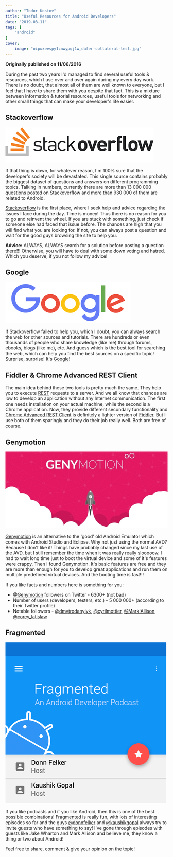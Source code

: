 ```yaml
---
author: "Todor Kostov"
title: "Useful Resources for Android Developers"
date: "2019-03-11"
tags: [
    "android"
]
cover:
    image: "oipwxeespy1cnwypqj1w_dufer-collateral-test.jpg"
---
```



**Originally published on 11/06/2016**

During the past two years I'd managed to find several useful tools & resources, which I use over and over again during my every day work. There is no doubt, that almost all of them are well known to everyone, but I feel that I have to share them with you despite that fact. This is a mixture between information & tutorial resources, useful tools for networking and other small things that can make your developer's life easier.

## Stackoverflow

![](/stackoverflow.png)

If that thing is down, for whatever reason, I'm 100% sure that the developer's society will be devastated. This single source contains probably the biggest dataset of questions and answers on different programming topics. Talking in numbers, currently there are more than 13 000 000 questions posted on Stackoverflow and more than 930 000 of them are related to Android.


[Stackoverflow](https://stackoverflow.com/) is the first place, where I seek help and advice regarding the issues I face during the day. Time is money! Thus there is no reason for you to go and reinvent the wheel. If you are stuck with something, just check if someone else had faced that issue before. The chances are high that you will find what you are looking for. If not, you can always post a question and wait for the good guys browsing the site to help you.


**Advice:** ALWAYS, ALWAYS search for a solution before posting a question there!!! Otherwise, you will have to deal with some down voting and hatred. Which you deserve, if you not follow my advice!

## Google

![](/google.png)

If Stackoverflow failed to help you, which I doubt, you can always search the web for other sources and tutorials. There are hundreds or even thousands of people who share knowledge (like me) through forums, ebooks, blogs (like me), etc. And guess which is the best tool for searching the web, which can help you find the best sources on a specific topic! Surprise, surprise! It's [Google](https://google.com/)!

## Fiddler & Chrome Advanced REST Client

The main idea behind these two tools is pretty much the same. They help you to execute [REST](https://en.wikipedia.org/wiki/Representational_state_transfer) requests to a server. And we all know that chances are low to develop an application without any Internet communication. The first one needs installation on your actual machine, while the second is a Chrome application. Now, they provide different secondary functionality and [Chrome Advanced REST Client](https://chrome.google.com/webstore/detail/advanced-rest-client/hgmloofddffdnphfgcellkdfbfbjeloo?utm_source=chrome-ntp-icon) is definitely a lighter version of [Fiddler](https://www.telerik.com/fiddler). But I use both of them sparingly and they do their job really well. Both are free of course.

## Genymotion

![](/genymotion.jpg)

[Genymotion](https://www.genymotion.com/) is an alternative to the 'good' old Android Emulator which comes with Android Studio and Eclipse. Why not just using the normal AVD? Because I don't like it! Things have probably changed since my last use of the AVD, but I still remember the time when it was really really slooooow. I had to wait long time just to boot the virtual device and some of it's features were crappy. Then I found Genymotion. It's basic features are free and they are more than enough for you to develop great applications and run them on multiple predefined virtual devices. And the booting time is fast!!!


If you like facts and numbers here is something for you:

* [@Genymotion](https://twitter.com/Genymotion) followers on Twitter - 6300+ (not bad)
* Number of users (developers, testers, etc.) - 5 000 000+ (according to their Twitter profile)
* Notable followers - [@dmytrodanylyk](https://twitter.com/dmytrodanylyk), [@cyrilmottier](https://twitter.com/cyrilmottier), [@MarkIAllison](https://twitter.com/MarkIAllison), [@corey_latislaw](https://twitter.com/corey_latislaw) 


## Fragmented

![](/fragmented-logo.png)

If you like podcasts and if you like Android, then this is one of the best possible combinations! [Fragmented](https://fragmentedpodcast.com/) is really fun, with lots of interesting episodes so far and the guys [@donnfelker](https://twitter.com/donnfelker) and [@kaushikgopal](https://twitter.com/kaushikgopal) always try to invite guests who have something to say! I've gone through episodes with guests like Jake Wharton and Mark Allison and believe me, they know a thing or two about Android!

Feel free to share, comment & give your opinion on the topic!